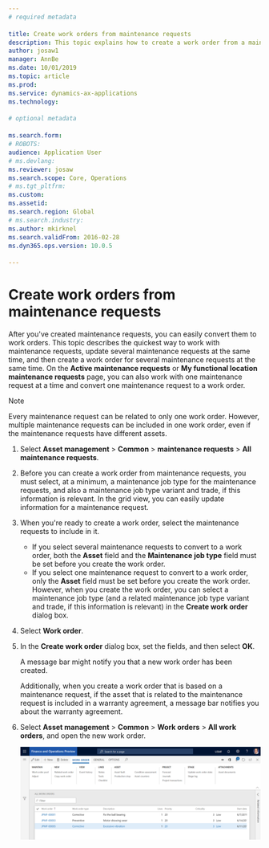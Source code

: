 ```yaml
---
# required metadata

title: Create work orders from maintenance requests
description: This topic explains how to create a work order from a maintenance request in Asset Management.
author: josaw1
manager: AnnBe
ms.date: 10/01/2019
ms.topic: article
ms.prod: 
ms.service: dynamics-ax-applications
ms.technology: 

# optional metadata

ms.search.form: 
# ROBOTS: 
audience: Application User
# ms.devlang: 
ms.reviewer: josaw
ms.search.scope: Core, Operations
# ms.tgt_pltfrm: 
ms.custom: 
ms.assetid:
ms.search.region: Global
# ms.search.industry: 
ms.author: mkirknel
ms.search.validFrom: 2016-02-28
ms.dyn365.ops.version: 10.0.5

---
```

# Create work orders from maintenance requests

After you've created maintenance requests, you can easily convert them to work orders. This topic describes the quickest way to work with maintenance requests, update several maintenance requests at the same time, and then create a work order for several maintenance requests at the same time. On the **Active maintenance requests** or **My functional location maintenance requests** page, you can also work with one maintenance request at a time and convert one maintenance request to a work order.

> [!NOTE]
> Every maintenance request can be related to only one work order. However, multiple maintenance requests can be included in one work order, even if the maintenance requests have different assets.

1. Select **Asset management** \> **Common** \> **maintenance requests** \> **All maintenance requests**.
2. Before you can create a work order from maintenance requests, you must select, at a minimum, a maintenance job type for the maintenance requests, and also a maintenance job type variant and trade, if this information is relevant. In the grid view, you can easily update information for a maintenance request.
3. When you're ready to create a work order, select the maintenance requests to include in it.

    - If you select several maintenance requests to convert to a work order, both the **Asset** field and the **Maintenance job type** field must be set before you create the work order.
    - If you select one maintenance request to convert to a work order, only the **Asset** field must be set before you create the work order. However, when you create the work order, you can select a maintenance job type (and a related maintenance job type variant and trade, if this information is relevant) in the **Create work order** dialog box.

4. Select **Work order**.
5. In the **Create work order** dialog box, set the fields, and then select **OK**.

    A message bar might notify you that a new work order has been created.

    Additionally, when you create a work order that is based on a maintenance request, if the asset that is related to the maintenance request is included in a warranty agreement, a message bar notifies you about the warranty agreement.

6. Select **Asset management** \> **Common** \> **Work orders** \> **All work orders**, and open the new work order.

    ![Figure 1](media/05-manage-maintenance-requests.png)

